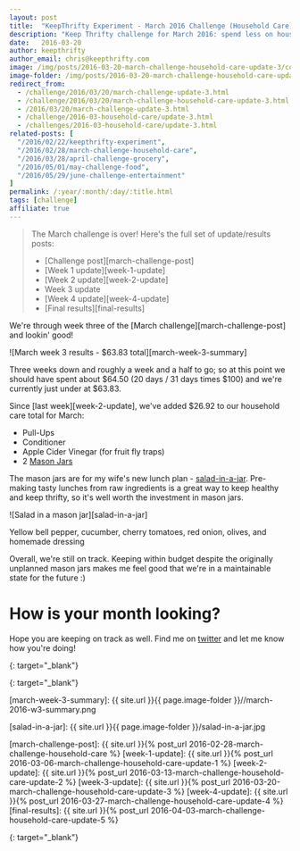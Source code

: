 ```yaml
---
layout: post
title:  "KeepThrifty Experiment - March 2016 Challenge (Household Care) - Week 3 Results"
description: "Keep Thrifty challenge for March 2016: spend less on household items; see our week 3 results"
date:   2016-03-20
author: keepthrifty
author_email: chris@keepthrifty.com
image: /img/posts/2016-03-20-march-challenge-household-care-update-3/coffee-jars.jpg
image-folder: /img/posts/2016-03-20-march-challenge-household-care-update-3
redirect_from:
  - /challenge/2016/03/20/march-challenge-update-3.html
  - /challenge/2016/03/20/march-challenge-household-care-update-3.html
  - /2016/03/20/march-challenge-update-3.html
  - /challenge/2016-03-household-care/update-3.html
  - /challenges/2016-03-household-care/update-3.html
related-posts: [
  "/2016/02/22/keepthrifty-experiment",
  "/2016/02/28/march-challenge-household-care",
  "/2016/03/28/april-challenge-grocery",
  "/2016/05/01/may-challenge-food",
  "/2016/05/29/june-challenge-entertainment"
]
permalink: /:year/:month/:day/:title.html
tags: [challenge]
affiliate: true
---
```


> The March challenge is over! Here's the full set of update/results posts:
>
>   - [Challenge post][march-challenge-post]
>   - [Week 1 update][week-1-update]
>   - [Week 2 update][week-2-update]
>   - Week 3 update
>   - [Week 4 update][week-4-update]
>   - [Final results][final-results]


We're through week three of the [March challenge][march-challenge-post] and lookin' good!

![March week 3 results - $63.83 total][march-week-3-summary]

Three weeks down and roughly a week and a half to go; so at this point we should have spent about $64.50 (20 days / 31 days times $100) and we're currently just under at $63.83.

Since [last week][week-2-update], we've added $26.92 to our household care total for March:

* Pull-Ups
* Conditioner
* Apple Cider Vinegar (for fruit fly traps)
* 2 [Mason Jars][mason-jars]

The mason jars are for my wife's new lunch plan - [salad-in-a-jar][salad-in-a-jar-video]. Pre-making tasty lunches from raw ingredients is a great way to keep healthy and keep thrifty, so it's well worth the investment in mason jars.

![Salad in a mason jar][salad-in-a-jar]
<div class="image-caption">Yellow bell pepper, cucumber, cherry tomatoes, red onion, olives, and homemade dressing</div>

Overall, we're still on track. Keeping within budget despite the originally unplanned mason jars makes me feel good that we're in a maintainable state for the future :)

# How is your month looking? #

Hope you are keeping on track as well. Find me on [twitter][twitter-profile] and let me know how you're doing!

[salad-in-a-jar-video]: https://www.youtube.com/watch?v=RRemVme-3wU
{: target="_blank"}

[twitter-profile]: http://www.twitter.com/keepthrifty
{: target="_blank"}

[march-week-3-summary]: {{ site.url }}{{ page.image-folder }}//march-2016-w3-summary.png

[salad-in-a-jar]: {{ site.url }}{{ page.image-folder }}/salad-in-a-jar.jpg

[march-challenge-post]: {{ site.url }}{% post_url 2016-02-28-march-challenge-household-care %}
[week-1-update]: {{ site.url }}{% post_url 2016-03-06-march-challenge-household-care-update-1 %}
[week-2-update]: {{ site.url }}{% post_url 2016-03-13-march-challenge-household-care-update-2 %}
[week-3-update]: {{ site.url }}{% post_url 2016-03-20-march-challenge-household-care-update-3 %}
[week-4-update]: {{ site.url }}{% post_url 2016-03-27-march-challenge-household-care-update-4 %}
[final-results]: {{ site.url }}{% post_url 2016-04-03-march-challenge-household-care-update-5 %}

[mason-jars]: http://amzn.to/203TlSw
{: target="_blank"}
